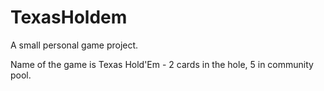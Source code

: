 # TexasHoldem
A small personal game project.

Name of the game is Texas Hold'Em - 2 cards in the hole, 5 in community pool.


